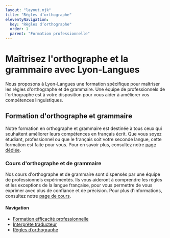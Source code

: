 ```yaml
---
layout: "layout.njk"
title: "Règles d’orthographe"
eleventyNavigation:
  key: "Règles d’orthographe"
  order: 1
  parent: "Formation professionnelle"
---
```


# Maîtrisez l'orthographe et la grammaire avec Lyon-Langues

Nous proposons à Lyon-Langues une formation spécifique pour maîtriser les règles d'orthographe et de grammaire. Une équipe de professionnels de l'orthographe est à votre disposition pour vous aider à améliorer vos compétences linguistiques.

## Formation d'orthographe et grammaire

Notre formation en orthographe et grammaire est destinée à tous ceux qui souhaitent améliorer leurs compétences en français écrit. Que vous soyez étudiant, professionnel ou que le français soit votre seconde langue, cette formation est faite pour vous. Pour en savoir plus, consultez notre [page dédiée](http://site-pertinent-1.com).

### Cours d'orthographe et de grammaire

Nos cours d'orthographe et de grammaire sont dispensés par une équipe de professionnels expérimentés. Ils vous aideront à comprendre les règles et les exceptions de la langue française, pour vous permettre de vous exprimer avec plus de confiance et de précision. Pour plus d'informations, consultez notre [page de cours](http://lien-interne).

#### Navigation

- [Formation efficacité professionnelle](../Formation-efficacité-professionnelle)
- [Interprète traducteur](../Interprète-traducteur)
- [Règles d’orthographe](.)

